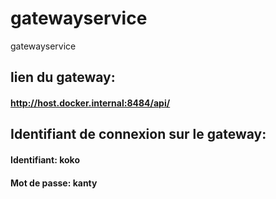 # gatewayservice
gatewayservice
## lien du gateway:
#### http://host.docker.internal:8484/api/
## Identifiant de connexion sur le gateway:
#### Identifiant: koko
#### Mot de passe: kanty
